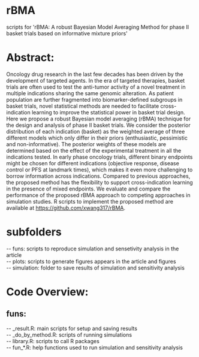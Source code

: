 # rBMA
scripts for 'rBMA: A robust Bayesian Model Averaging Method for phase II basket trials based on informative mixture priors'

# Abstract:   
Oncology drug research in the last few decades has been driven by the development of targeted agents. In the era of targeted therapies, basket trials are often used to test the anti-tumor activity of a novel treatment in multiple indications sharing the same genomic alteration. As patient population are further fragmented into biomarker-defined subgroups in basket trials, novel statistical methods are needed to facilitate cross-indication learning to improve the statistical power in basket trial design. Here we propose a robust Bayesian model averaging (rBMA) technique for the design and analysis of phase II basket trials. We consider the posterior distribution of each indication (basket) as the weighted average of three different models which only differ in their priors (enthusiastic, pessimistic and non-informative). The posterior weights of these models are determined based on the effect of the experimental treatment in all the indications tested. In early phase oncology trials, different binary endpoints might be chosen for different indications (objective response, disease control or PFS at landmark times), which makes it even more challenging to borrow information across indications. Compared to previous approaches, the proposed method has the flexibility to support cross-indication learning in the presence of mixed endpoints. We evaluate and compare the performance of the proposed rBMA approach to competing approaches in simulation studies. R scripts to implement the proposed method are available at https://github.com/xwang317/rBMA.

# subfolders  
-- funs: scripts to reproduce simulation and sensetivity analysis in the article  
-- plots: scripts to generate figures appears in the article and figures  
-- simulation: folder to save results of simulation and sensitivity analysis  
  
# Code Overview:   
  
## funs: 
-- \_result.R: main scripts for setup and saving results  
-- \_do_by_method.R: scripts of running simulations  
-- library.R: scripts to call R packages  
-- fun\_*.R: help functions used to run simulation and sensitivity analysis   

